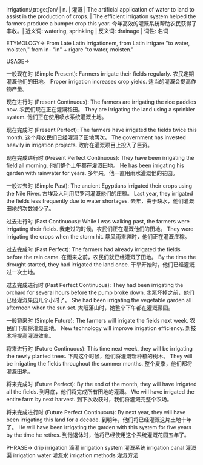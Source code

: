 irrigation:/ˌɪrɪˈɡeɪʃən/ | n. | 灌溉 | The artificial application of water to land to assist in the production of crops. | The efficient irrigation system helped the farmers produce a bumper crop this year. 今年高效的灌溉系统帮助农民获得了丰收。| 近义词: watering, sprinkling | 反义词: drainage | 词性: 名词

ETYMOLOGY->
From Late Latin irrigationem,  from Latin irrigare "to water, moisten," from in- "in" + rigare "to water, moisten."

USAGE->

一般现在时 (Simple Present):
Farmers irrigate their fields regularly.  农民定期灌溉他们的田地。
Proper irrigation increases crop yields. 适当的灌溉会提高作物产量。


现在进行时 (Present Continuous):
The farmers are irrigating the rice paddies now.  农民们现在正在灌溉稻田。
They are irrigating the land using a sprinkler system. 他们正在使用喷水系统灌溉土地。


现在完成时 (Present Perfect):
The farmers have irrigated the fields twice this month. 这个月农民们已经灌溉了田地两次。
The government has invested heavily in irrigation projects. 政府在灌溉项目上投入了巨资。


现在完成进行时 (Present Perfect Continuous):
They have been irrigating the field all morning. 他们整个上午都在灌溉田地。
He has been irrigating his garden with rainwater for years. 多年来，他一直用雨水灌溉他的花园。


一般过去时 (Simple Past):
The ancient Egyptians irrigated their crops using the Nile River. 古埃及人利用尼罗河灌溉他们的庄稼。
Last year, they irrigated the fields less frequently due to water shortages. 去年，由于缺水，他们灌溉田地的次数减少了。


过去进行时 (Past Continuous):
While I was walking past, the farmers were irrigating their fields. 我走过的时候，农民们正在灌溉他们的田地。
They were irrigating the crops when the storm hit.  暴风雨来袭时，他们正在灌溉庄稼。


过去完成时 (Past Perfect):
The farmers had already irrigated the fields before the rain came.  在雨来之前，农民们就已经灌溉了田地。
By the time the drought started, they had irrigated the land once.  干旱开始时，他们已经灌溉过一次土地。


过去完成进行时 (Past Perfect Continuous):
They had been irrigating the orchard for several hours before the pump broke down. 水泵坏掉之前，他们已经灌溉果园几个小时了。
She had been irrigating the vegetable garden all afternoon when the sun set.  太阳落山时，她整个下午都在灌溉菜园。


一般将来时 (Simple Future):
The farmers will irrigate the fields next week.  农民们下周将灌溉田地。
New technology will improve irrigation efficiency. 新技术将提高灌溉效率。


将来进行时 (Future Continuous):
This time next week, they will be irrigating the newly planted trees.  下周这个时候，他们将灌溉新种植的树木。
They will be irrigating the fields throughout the summer months.  整个夏季，他们都将灌溉田地。


将来完成时 (Future Perfect):
By the end of the month, they will have irrigated all the fields.  到月底，他们将完成所有田地的灌溉。
We will have irrigated the entire farm by next harvest.  到下次收获时，我们将灌溉完整个农场。


将来完成进行时 (Future Perfect Continuous):
By next year, they will have been irrigating this land for a decade. 到明年，他们将已经灌溉这片土地十年了。
He will have been irrigating the garden with this system for five years by the time he retires. 到他退休时，他将已经使用这个系统灌溉花园五年了。


PHRASE->
drip irrigation 滴灌
irrigation system 灌溉系统
irrigation canal 灌溉渠
irrigation water 灌溉水
irrigation methods 灌溉方法
